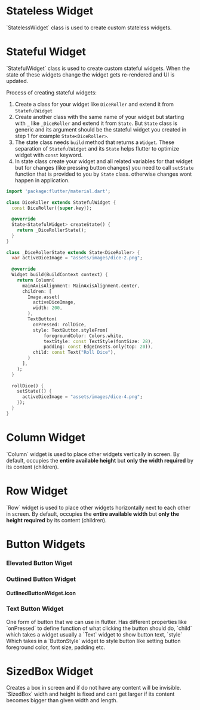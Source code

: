 <h1>Stateless Widget</h2>
`StatelessWidget` class is used to create custom stateless widgets.

<h1>Stateful Widget</h1>
`StatefulWidget` class is used to create custom stateful widgets. When the state of these widgets change the widget gets re-rendered and UI is updated.

Process of creating stateful widgets:
1. Create a class for your widget like `DiceRoller` and extend it from `StatefulWidget`
2. Create another class with the same name of your widget but starting with `_` like `_DiceRoller` and extend it from `State`. But `State` class is generic and its argument should be the stateful widget you created in step 1 for example `State<DiceRoller>`.
3. The state class needs `build` method that returns a `Widget`. These separation of `StatefulWidget` and its `State` helps flutter to optimize widget with `const` keyword.
4. In state class create your widget and all related variables for that widget but for changes (like pressing button changes) you need to call `setState` function that is provided to you by `State` class. otherwise changes wont happen in application.

```dart
import 'package:flutter/material.dart';  
  
class DiceRoller extends StatefulWidget {  
  const DiceRoller({super.key});  
  
  @override  
  State<StatefulWidget> createState() {  
    return _DiceRollerState();  
  }  
}  
  
class _DiceRollerState extends State<DiceRoller> {  
  var activeDiceImage = "assets/images/dice-2.png";  
  
  @override  
  Widget build(BuildContext context) {  
    return Column(  
      mainAxisAlignment: MainAxisAlignment.center,  
      children: [  
        Image.asset(  
          activeDiceImage,  
          width: 200,  
        ),  
        TextButton(  
          onPressed: rollDice,  
          style: TextButton.styleFrom(  
              foregroundColor: Colors.white,  
              textStyle: const TextStyle(fontSize: 28),  
              padding: const EdgeInsets.only(top: 20)),  
          child: const Text("Roll Dice"),  
        )  
      ],  
    );  
  }  
  
  rollDice() {  
    setState(() {  
      activeDiceImage = "assets/images/dice-4.png";  
    });  
  }  
}
```


<h1>Column Widget</h1>
`Column` widget is used to place other widgets vertically in screen. By default, occupies the <b>entire available height</b> but <b>only the width required</b> by its content (children).

<h1>Row Widget</h1>
`Row` widget is used to place other widgets horizontally next to each other in screen. By default, occupies the <b>entire available width</b> but <b>only the height required</b> by its content (children).

<h1>Button Widgets</h1>
<h3>Elevated Button Wiget</h3>
<h3>Outlined Button Widget</h3>
<h4>OutlinedButtonWidget.icon</h4>

<h3>Text Button Widget</h3>
One form of button that we can use in flutter. Has different properties like 
`onPressed` to define function of what clicking the button should do,
`child` which takes a widget usually a `Text` widget to show button text,
`style` Which takes in a `ButtonStyle` widget to style button like setting button foreground color, font size, padding etc.

<h1>SizedBox Widget</h1>
Creates a box in screen and if do not have any content will be invisible. `SizedBox` width and height is fixed and cant get larger if its content becomes bigger than given width and length.